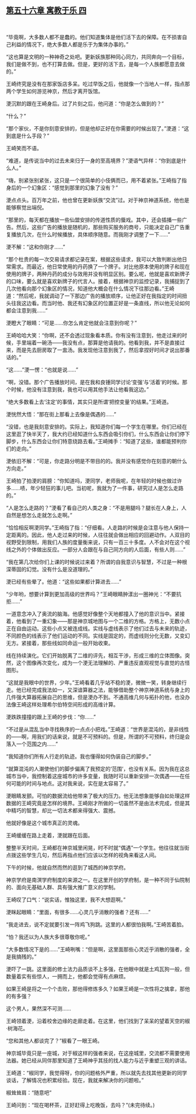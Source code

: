 ## [第五十六章 寓教于乐 四](https://www.xxbiquge.com/11_11207/9125125.html)
﻿

  “毕竟啊，大多数人都不是蠢的。他们知道集体是他们活下去的保障。在不损害自己利益的情况下，绝大多数人都是乐于为集体办事的。”

  “这也算是文明的一种神奇之处吧。更新妖族那种同心同力，共同奔向一个目标，我们是做不到，也不打算去做。但是，更好的活下去，是每一个人族都愿意去做的。”

  王崎终究是没有在那家饭店多呆。吃过早饭之后，他就像一个当地人一样，指点那两个学生如何游览神京，然后才离开饭馆。

  浭沉默的跟在王崎身后。过了片刻之后，他问道：“你是怎么做到的？”

  “什么？”

  “那个家伙，不是你刻意安排的，但是他却正好在你需要的时候出现了。”浭道：“这到底是什么手段？”

  王崎笑而不语。

  “难道，是传说当中的过去未来归于一身的至高境界？”浭语气异样：“你到底是什么人。”

  “嗨，别紧张别紧张，这只是一个很简单的小伎俩而已，用不着紧张。”王崎指了指身后的一个幻象区：“感觉到那里的幻象了没有？”

  浭点点头。百万年之前，他也曾在更新妖族“交流”过。对于神京神道系统，他也是能够察觉出端倪。

  “那里的，每天都在播放一些仙盟安排的传道性质的蜃戏。其中，还会插播一些广告。然后，这些广告的播放是随机的，那些购买服务的商号，只能决定自己广告重复播放几次，在什么时候播放，具体顺序随意。而我刚才调整了一下……”

  浭不解：“这和你刚才……”

  “那个杜贵的每一次交易请求都记录在案，根据这些请求，我可以大致判断出他日常需求。而最近，他日常使用的丹药换了一个牌子。对比他原本使用的牌子和现在使用的牌子，两种丹药的成分与效用并没有明显区别。要么呢，他就是喜欢新牌子的口味，要么就是喜欢新牌子的代言人。接着，根据神京的监控记录，我捕捉到了几次他看向那个幻象区的情况，知道他大概会在什么情况下往那边看。”王崎道：“然后呢，我就调动了一下那边广告的播放顺序，让他正好在我指定的时间扭头往我这边看。而当时他、我还有幻象区的位置正好是一条直线，所以他无论如何都会注意到我……”

  浭瞪大了眼睛：“可是……你怎么肯定他就会注意到你呢？”

  王崎哈哈大笑：“你啊，还不会透过现象看本质。你有没有注意到，他走过来的时候，手里端着一碗汤——我没有点，那算是他请我的。他看到我，并不是直接过来，而是先去厨房取了一盅汤。我发现他注意到我了，然后拿捏好时间才说出那番话的。”

  “这……”浭一愣：“也就是说……”

  “啊，没错。那个广告播放时间，是在我和良锺同学讨论‘变强’与‘活着’的时候。那个时候，他没有注意到我，我也可以用其他手法让他看我这边。”

  “绝大多数看上去‘注定’的事情，其实只是所谓‘把控变量’的结果。”王崎道。

  浭恍然大悟：“那在街上那看上去像是偶遇的……”

  “没错，也是我刻意安排的。实际上，我知道你们每一个学生在哪里。你们已经在这里逛了快半天了，我大约已经知道什么东西会吸引你们，什么东西会让你们停下脚步，什么东西会让你们特意绕路去看。”王崎摊手：“知道了这些，谁都能预判你们的走向。”

  浭依旧不解：“可是，你走路分明是不带目的的。我并没有感觉你在刻意的朝什么方向走。”

  王崎拍了拍浭的肩膀：“你知道吗，浭同学，老师我呢，在年轻的时候也做过许多……啧，年少轻狂的事儿吧。当初呢，我就为了一件事，研究过人是怎么走路的。”

  “人是怎么走路的？”浭看了看自己的人类之身：“不是用腿吗？腿长在人身上，人自然是想怎么走就怎么走啊。”

  “恰恰相反啊浭同学。”王崎指了指：“仔细看。人走路的时候是会注意与他人保持一定距离的。因此，他人走过来的时候，人往往就会做出相应的回避动作。人双目的视野受到限制，用我们人族的度量衡来说，只有一百三十多度。人不会对在这个视线之外的个体做出反应。一部分人会跟在与自己同方向的人后面，有些人则……”

  “我在第几次给你们上课的时候说过来着？所谓的自我意识与智慧，不过是一种根深蒂固的幻觉。没有什么是没道理的。”

  浭已经有些晕了。他道：“这些如果都计算进去……”

  “少年哟，想要计算到更加高级的世界吗？”王崎眼睛肿漾出一圈神光：“不要抗拒……”

  一道意念冲入了奥流的脑海。他感觉好像整个天地都撞入了他的意识当中。紧接着，他看到了一重幻象——那是神京城地图与一个二维的方格。方格上，无数小点正在自由运动。这些小点又被连成线。实线与虚线表示了他们过去与未来的轨迹，不同颜色的线表示了他们运动的不同。实线是固定的，而虚线则分化无数，又变幻无方。紧接着，那些线如同命运一般开始收束。

  线在持续演化。它们开始脱离了二维的评先，相互干渉，形成三维的立体图像。突然，这个图像再次变化，成为一个浭无法理解的、严重违反直观视觉与直觉的古怪图形。

  “这就是我眼中的世界，少年。”王崎看着几乎站不稳的浭，微微一笑，转身继续行走。他已经完成我法如一，又深谙算器之法，能够借助整个神京神道系统与身上的几件强大算器拓展自己的思维，但是浭办不到。不通高维几何与拓扑的他，也没办法像王崎这样处理希尔伯特空间形成的高维计算。

  浭跌跌撞撞的跟上王崎的步伐：“你……”

  “不过是从混乱当中寻找秩序的一点点小把戏。”王崎道：“世界是混沌的，是非线性的——啊，用我们的话来说，就是不可预料的。但是，所谓的不可预料，终归是会落入一个范围之内……”

  “我知道你们所有人行走的轨迹。我也懂得如何伪装自己的脚步。”

  “就算混沌的人潮使他们的脚步偏离了我预定的‘范围’，也没有关系。因为我在这总城市当中，我控制着这座城市的许多变量，我随时可以重新安排一次偶遇——在任何可能的时间与地点。这对我来说，实在是太容易了。”

  浭眼睛发颤。可怕的数据流给他带来了极大的压力。他无法想象能够自如处理这样数据的王崎究竟是怎样的境界。王崎刚才所做的一切虽然不是由法术完成，但是其中精巧的智慧，却比一切法术都来得强大、震撼。

  他就好像是这个城市真正的灵魂。

  王崎缓缓在路上走着，浭就跟在后面。

  整整半天时间，王崎都在神京城里闲晃，时不时就“偶遇”一个学生。他往往就当街点拨这些学生几句，然后再指点他们应该以怎样的视角来看这人间。

  下午的时候，他就自然而然的逛到了城西的神京学府。

  神京学府是南溟学府制度的来源之一。在这里开创的学府制，是一种不同于仙院制的、面向无基础人群、具有强大推广意义的学制。

  王崎叹了口气：“说实话，惟独这里，我不大想逛啊。”

  浭眯起眼睛：“里面，有很多……心灵几乎消散的强者？还有……”

  “我走进去，说不定就要引发一阵鸡飞狗跳。这里的人都很怕我啊。”王崎苦着脸。

  “怕？我还以为人族大多很尊敬你呢。”

  “大多数情况下是的……”王崎咧嘴：“但是啊，这里面那些心灵近乎消散的强者，全是我搞残的。”

  浭吓了一跳。这里面的修士法力品质谈不上多强，在他眼中就是土鸡瓦狗一般，但数量着实有些惊人，一拥而上，他都会觉得有点麻烦。

  如果王崎是将之一个个击败，那他得修炼多久？如果王崎是一次性将之擒拿，那他的有多强？

  这个男人，果然深不可测……

  王崎领着浭，沿着校舍边缘的走廊走着。在这里，他们找到了呆呆的望着天空的椒·树海花。

  “您和其他人都谈完了？”椒看了一眼王崎。

  神京城毕竟只是一座城，对于椒这样的强者来说，在这座城里，交流都不需要使用法器。她已经从同伴那里知道了王崎神乎其技的找人能力与近乎重塑三观的讲话。

  王崎道：“椒同学，我觉得呀，你的问题格外严重，所以就先去找其他更新的同学谈话，了解情况也积累经验。现在，我就来解决你的问题啦。”

  椒耸耸肩：“随意吧”

  王崎问到：“现在喝杯茶，正好赶得上吃晚饭，去吗？”(未完待续。)
